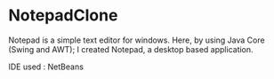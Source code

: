 # NotepadClone

Notepad is a simple text editor for windows.
Here, by using Java Core (Swing and AWT); I created Notepad, a desktop based application.

IDE used : NetBeans


